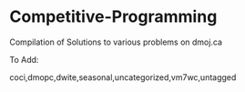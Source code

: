 # Competitive-Programming
Compilation of Solutions to various problems on dmoj.ca

To Add:

coci,dmopc,dwite,seasonal,uncategorized,vm7wc,untagged

